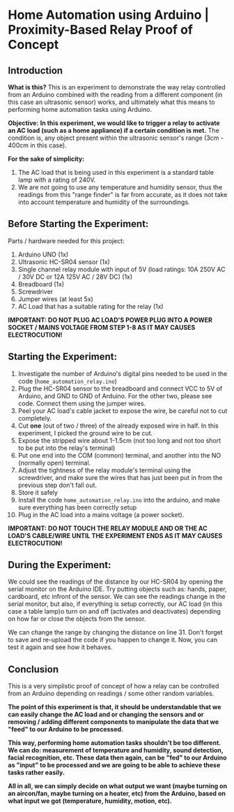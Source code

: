# Home Automation using Arduino | Proximity-Based Relay Proof of Concept

## Introduction

**What is this?** This is an experiment to demonstrate the way relay controlled from an Arduino combined with the reading from a different component (in this case an ultrasonic sensor) works, and ultimately what this means to performing home automation tasks using Arduino.

**Objective:** **In this experiment, we would like to trigger a relay to activate an AC load (such as a home appliance) if a certain condition is met.** The condition is, any object present within the ultrasonic sensor's range (3cm - 400cm in this case).

**For the sake of simplicity:**

1. The AC load that is being used in this experiment is a standard table lamp with a rating of 240V.
2. We are not going to use any temperature and humidity sensor, thus the readings from this "range finder" is far from accurate, as it does not take into account temperature and humidity of the surroundings.

## Before Starting the Experiment:

Parts / hardware needed for this project:

1. Arduino UNO (1x)
2. Ultrasonic HC-SR04 sensor (1x)
3. Single channel relay module with input of 5V (load ratings: 10A 250V AC / 30V DC or 12A 125V AC / 28V DC) (1x)
4. Breadboard (1x)
5. Screwdriver
6. Jumper wires (at least 5x)
7. AC Load that has a suitable rating for the relay (1x)

**IMPORTANT: DO NOT PLUG AC LOAD'S POWER PLUG INTO A POWER SOCKET / MAINS VOLTAGE FROM STEP 1-8 AS IT MAY CAUSES ELECTROCUTION!**

## Starting the Experiment:

1. Investigate the number of Arduino's digital pins needed to be used in the code (`home_automation_relay.ino`)
2. Plug the HC-SR04 sensor to the breadboard and connect VCC to 5V of Arduino, and GND to GND of Arduino. For the other two, please see code. Connect them using the jumper wires.
3. Peel your AC load's cable jacket to expose the wire, be careful not to cut completely.
4. Cut **one** (out of two / three) of the already exposed wire in half. In this experiment, I picked the ground wire to be cut.
5. Expose the stripped wire about 1-1.5cm (not too long and not too short to be put into the relay's terminal)
6. Put one end into the COM (common) terminal, and another into the NO (normally open) terminal.
7. Adjust the tightness of the relay module's terminal using the screwdriver, and make sure the wires that has just been put in from the previous step don't fall out.
8. Store it safely
9. Install the code `home_automation_relay.ino` into the arduino, and make sure everything has been correctly setup
10. Plug in the AC load into a mains voltage (a power socket).

**IMPORTANT: DO NOT TOUCH THE RELAY MODULE AND OR THE AC LOAD'S CABLE/WIRE UNTIL THE EXPERIMENT ENDS AS IT MAY CAUSES ELECTROCUTION!**

## During the Experiment:

We could see the readings of the distance by our HC-SR04 by opening the serial monitor on the Arduino IDE. Try putting objects such as: hands, paper, cardboard, etc infront of the sensor. We can see the readings change in the serial monitor, but also, if everything is setup correctly, our AC load (in this case a table lamp)o turn on and off (activates and deactivates) depending on how far or close the objects from the sensor.

We can change the range by changing the distance on line 31. Don't forget to save and re-upload the code if you happen to change it. Now, you can test it again and see how it behaves.

## Conclusion

This is a very simplistic proof of concept of how a relay can be controlled from an Arduino depending on readings / some other random variables.

**The point of this experiment is that, it should be understandable that we can easily change the AC load and or changing the sensors and or removing / adding different components to manipulate the data that we "feed" to our Arduino to be processed.**

**This way, performing home automation tasks shouldn't be too different. We can do: measurement of temperature and humidity, sound detection, facial recognition, etc. These data then again, can be "fed" to our Arduino as "input" to be processed and we are going to be able to achieve these tasks rather easily.**

**All in all, we can simply decide on what output we want (maybe turning on an aircon/fan, maybe turning on a heater, etc) from the Arduino, based on what input we got (temperature, humidity, motion, etc).**
